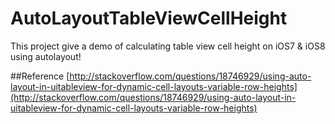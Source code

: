 # AutoLayoutTableViewCellHeight
This project give a demo of calculating table view cell height on iOS7 & iOS8 using autolayout!

##Reference 
[http://stackoverflow.com/questions/18746929/using-auto-layout-in-uitableview-for-dynamic-cell-layouts-variable-row-heights](http://stackoverflow.com/questions/18746929/using-auto-layout-in-uitableview-for-dynamic-cell-layouts-variable-row-heights)

